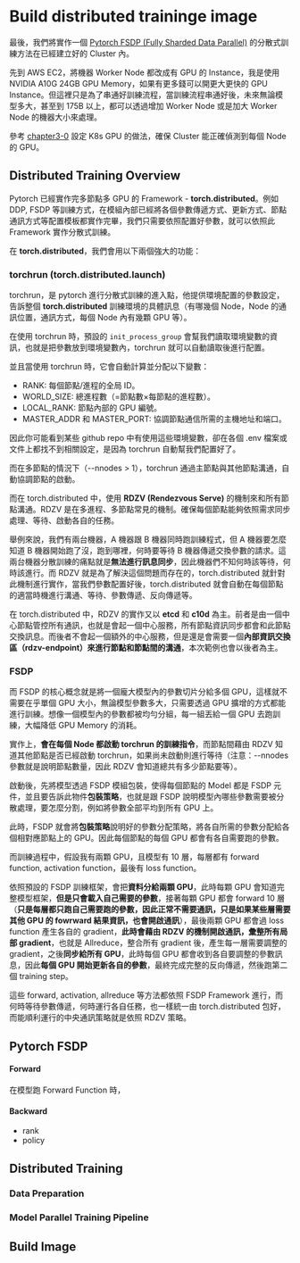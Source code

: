 # Build distributed traininge image

最後，我們將實作一個 [Pytorch FSDP (Fully Sharded Data Parallel)](https://pytorch.org/tutorials/intermediate/FSDP_adavnced_tutorial.html) 的分散式訓練方法在已經建立好的 Cluster 內。

先到 AWS EC2，將機器 Worker Node 都改成有 GPU 的 Instance，我是使用 NVIDIA A10G 24GB GPU Memory，如果有更多錢可以開更大更快的 GPU Instance。但這裡只是為了串通好訓練流程，當訓練流程串通好後，未來無論模型多大，甚至到 175B 以上，都可以透過增加 Worker Node 或是加大 Worker Node 的機器大小來處理。

參考 [chapter3-0](/03_LLM_full_finetune_on_k8s/chapter3-0-simple-test.md) 設定 K8s GPU 的做法，確保 Cluster 能正確偵測到每個 Node 的 GPU。

## Distributed Training Overview

Pytorch 已經實作完多節點多 GPU 的 Framework - **torch.distributed**。例如 DDP, FSDP 等訓練方式，在模組內部已經將各個參數傳遞方式、更新方式、節點通訊方式等配置模板都實作完畢，我們只需要依照配置好參數，就可以依照此 Framework 實作分散式訓練。

在 **torch.distributed**，我們會用以下兩個強大的功能：

### torchrun (torch.distributed.launch)

torchrun，是 pytorch 進行分散式訓練的進入點，他提供環境配置的參數設定，告訴整個 **torch.distributed** 訓練環境的具體訊息（有哪幾個 Node，Node 的通訊位置，通訊方式，每個 Node 內有幾顆 GPU 等）。

在使用 torchrun 時，預設的 `init_process_group` 會幫我們讀取環境變數的資訊，也就是把參數放到環境變數內，torchrun 就可以自動讀取後進行配置。

並且當使用 torchrun 時，它會自動計算並分配以下變數：
- RANK: 每個節點/進程的全局 ID。
- WORLD_SIZE: 總進程數（=節點數×每節點的進程數）。
- LOCAL_RANK: 節點內部的 GPU 編號。
- MASTER_ADDR 和 MASTER_PORT: 協調節點通信所需的主機地址和端口。

因此你可能看到某些 github repo 中有使用這些環境變數，卻在各個 .env 檔案或文件上都找不到相關設定，是因為 torchrun 自動幫我們配置好了。

而在多節點的情況下（--nnodes > 1），torchrun 通過主節點與其他節點溝通，自動協調節點的啟動。

而在 torch.distributed 中，使用 **RDZV (Rendezvous Serve)** 的機制來和所有節點溝通。RDZV 是在多進程、多節點常見的機制。確保每個節點能夠依照需求同步處理、等待、啟動各自的任務。

舉例來說，我們有兩台機器，A 機器跟 B 機器同時跑訓練程式，但 A 機器要怎麼知道 B 機器開始跑了沒，跑到哪裡，何時要等待 B 機器傳遞交換參數的請求。這兩台機器分散訓練的痛點就是**無法進行訊息同步**，因此機器們不知何時該等待，何時該進行。而 RDZV 就是為了解決這個問題而存在的，torch.distributed 就針對此機制進行實作，當我們參數配置好後，torch.distributed 就會自動在每個節點的適當時機進行溝通、等待、參數傳遞、反向傳遞等。

在 torch.distributed 中，RDZV 的實作又以 **etcd** 和 **c10d** 為主。前者是由一個中心節點管控所有通訊，也就是會起一個中心服務，所有節點資訊同步都會和此節點交換訊息。而後者不會起一個額外的中心服務，但是還是會需要一個**內部資訊交換區（rdzv-endpoint）來進行節點和節點間的溝通**，本次範例也會以後者為主。

### FSDP

而 FSDP 的核心概念就是將一個龐大模型內的參數切片分給多個 GPU，這樣就不需要在乎單個 GPU 大小，無論模型參數多大，只需要透過 GPU 擴增的方式都能進行訓練。想像一個模型內的參數都被均勻分組，每一組丟給一個 GPU 去跑訓練，大幅降低 GPU Memory 的消耗。

實作上，**會在每個 Node 都啟動 torchrun 的訓練指令**，而節點間藉由 RDZV 知道其他節點是否已經啟動 torchrun，如果尚未啟動則進行等待（注意：--nnodes 參數就是說明節點數量，因此 RDZV 會知道總共有多少節點要等）。

啟動後，先將模型透過 FSDP 模組包裝，使得每個節點的 Model 都是 FSDP 元件，並且要告訴此物件**包裝策略**，也就是跟 FSDP 說明模型內哪些參數需要被分散處理，要怎麼分割，例如將參數全部平均到所有 GPU 上。

此時，FSDP 就會將**包裝策略**說明好的參數分配策略，將各自所需的參數分配給各個相對應節點上的 GPU。因此每個節點的每個 GPU 都會有各自需要跑的參數。

而訓練過程中，假設我有兩顆 GPU，且模型有 10 層，每層都有 forward function, activation function，最後有 loss function。

依照預設的 FSDP 訓練框架，會把**資料分給兩顆 GPU**，此時每顆 GPU 會知道完整模型框架，**但是只會載入自己需要的參數**，接著每顆 GPU 都會 forward 10 層（**只是每層都只跑自己需要跑的參數，因此正常不需要通訊，只是如果某些層需要其他 GPU 的 fowrward 結果資訊，也會開啟通訊**），最後兩顆 GPU 都會過 loss function 產生各自的 gradient，**此時會藉由 RDZV 的機制開啟通訊，彙整所有局部 gradient**，也就是 Allreduce，整合所有 gradient 後，產生每一層需要調整的 gradient，之後**同步給所有 GPU**，此時每個 GPU 都會收到各自要調整的參數訊息，因此**每個 GPU 開始更新各自的參數**，最終完成完整的反向傳遞，然後跑第二個 training step。

這些 forward, activation, allreduce 等方法都依照 FSDP Framework 進行，而何時等待參數傳遞，何時運行各自任務，也一樣統一由 torch.distributed 包好，而能順利運行的中央通訊策略就是依照 RDZV 策略。

















## Pytorch FSDP



#### Forward 

在模型跑 Forward Function 時，

#### Backward

- rank
- policy


## Distributed Training


### Data Preparation


### Model Parallel Training Pipeline


## Build Image



